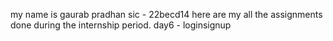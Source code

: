 my name is gaurab pradhan
sic - 22becd14
here are my all the assignments done during the internship period.
day6 - loginsignup
